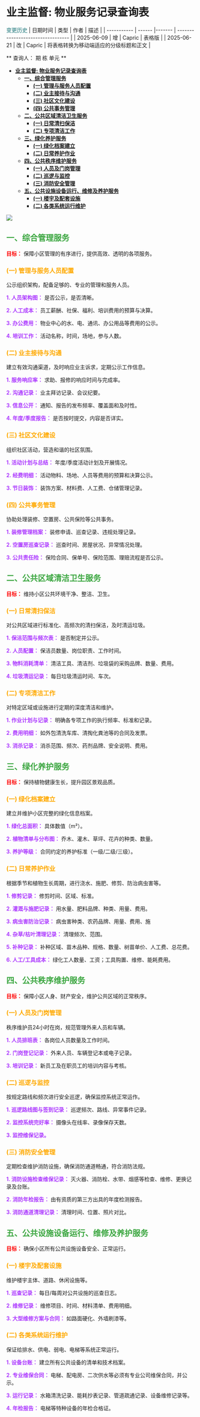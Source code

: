 # **业主监督: 物业服务记录查询表**


**<font color="CadetBlue">变更历史</font>**
| 日期时间     | 类型   | 作者   | 描述                                |
| ----------- | ------ |------- | --------------------------------- |
| 2025-06-09  | 增     | Capric | 表格版                             |
| 2025-06-21  | 改     | Capric | 将表格转换为移动端适应的分级标题和正文 |


** 查询人： 期 栋 单元 **

- [**业主监督: 物业服务记录查询表**](#业主监督-物业服务记录查询表)
  - [**一、综合管理服务**](#一综合管理服务)
    - [**(一) 管理与服务人员配置**](#一-管理与服务人员配置)
    - [**(二) 业主接待与沟通**](#二-业主接待与沟通)
    - [**(三) 社区文化建设**](#三-社区文化建设)
    - [**(四) 公共事务管理**](#四-公共事务管理)
  - [**二、公共区域清洁卫生服务**](#二公共区域清洁卫生服务)
    - [**(一) 日常清扫保洁**](#一-日常清扫保洁)
    - [**(二) 专项清洁工作**](#二-专项清洁工作)
  - [**三、绿化养护服务**](#三绿化养护服务)
    - [**(一) 绿化档案建立**](#一-绿化档案建立)
    - [**(二) 日常养护作业**](#二-日常养护作业)
  - [**四、公共秩序维护服务**](#四公共秩序维护服务)
    - [**(一) 人员及门岗管理**](#一-人员及门岗管理)
    - [**(二) 巡逻与监控**](#二-巡逻与监控)
    - [**(三) 消防安全管理**](#三-消防安全管理)
  - [**五、公共设施设备运行、维修及养护服务**](#五公共设施设备运行维修及养护服务)
    - [**(一) 楼宇及配套设施**](#一-楼宇及配套设施)
    - [**(二) 各类系统运行维护**](#二-各类系统运行维护)

![](image/cover.png)

## **<font color="#3da742">一、综合管理服务</font>**

**<font color="red">目标：</font>** 保障小区管理的有序进行，提供高效、透明的各项服务。

### **<font color="#ffa900">(一) 管理与服务人员配置</font>**

公示组织架构，配备足够的、专业的管理和服务人员。

**<font color="#ac39ff">1.  人员架构图：</font>** 是否公示，是否清晰。

**<font color="#ac39ff">2.  人工成本：</font>** 员工薪酬、社保、福利、培训费用的预算与决算。

**<font color="#ac39ff">3.  办公费用：</font>** 物业中心的水、电、通讯、办公用品等费用的公示。

**<font color="#ac39ff">4.  培训工作：</font>** 活动名称，时间，场地，参与人数。

### **<font color="#ffa900">(二) 业主接待与沟通</font>**

建立有效沟通渠道，及时响应业主诉求，定期公示工作信息。

**<font color="#ac39ff">1.  服务响应率：</font>** 求助、报修的响应时间与完成率。

**<font color="#ac39ff">2.  沟通记录：</font>** 业主拜访记录、会议纪要。

**<font color="#ac39ff">3.  信息公开：</font>** 通知、报告的发布频率、覆盖面和及时性。

**<font color="#ac39ff">4.  年度/季度报告：</font>** 是否按时提交，内容是否详实。

### **<font color="#ffa900">(三) 社区文化建设</font>**

组织社区活动，营造和谐的社区氛围。

**<font color="#ac39ff">1.  活动计划与总结：</font>** 年度/季度活动计划及开展情况。

**<font color="#ac39ff">2.  经费明细：</font>** 活动物料、场地、人员等费用的预算和决算公示。

**<font color="#ac39ff">3.  节日装饰：</font>** 装饰方案、材料费、人工费、仓储管理记录。

### **<font color="#ffa900">(四) 公共事务管理</font>**

协助处理装修、空置房、公共保险等公共事务。

**<font color="#ac39ff">1.  装修管理档案：</font>** 装修申请、巡查记录、违规处理记录。

**<font color="#ac39ff">2.  空置房巡查记录：</font>** 巡查时间、房屋状况、异常情况处理。

**<font color="#ac39ff">3.  公共责任险：</font>** 保险合同、保单号、保险范围、理赔流程是否公示。

## **<font color="#3da742">二、公共区域清洁卫生服务</font>**

**<font color="red">目标：</font>** 维持小区公共环境干净、整洁、卫生。

### **<font color="#ffa900">(一) 日常清扫保洁</font>**

对公共区域进行标准化、高频次的清扫保洁，及时清运垃圾。

**<font color="#ac39ff">1.  保洁范围与频次表：</font>** 是否制定并公示。

**<font color="#ac39ff">2.  人员配置：</font>** 保洁员数量、岗位职责、工作时间。

**<font color="#ac39ff">3.  物料消耗清单：</font>** 清洁工具、清洁剂、垃圾袋的采购品牌、数量、费用。

**<font color="#ac39ff">4.  垃圾清运记录：</font>** 每日垃圾清运时间、车次。

### **<font color="#ffa900">(二) 专项清洁工作</font>**

对特定区域或设施进行定期的深度清洁和维护。

**<font color="#ac39ff">1.  作业计划与记录：</font>** 明确各专项工作的执行频率、标准和记录。

**<font color="#ac39ff">2.  费用明细：</font>** 如外包清洗车库、清掏化粪池等的合同及发票。

**<font color="#ac39ff">3.  消杀记录：</font>** 消杀范围、频次、药剂品牌、安全说明、费用。

## **<font color="#3da742">三、绿化养护服务</font>**

**<font color="red">目标：</font>** 保持植物健康生长，提升园区景观品质。

### **<font color="#ffa900">(一) 绿化档案建立</font>**

建立并维护小区完整的绿化信息档案。

**<font color="#ac39ff">1.  绿化总面积：</font>** 具体数值（m²）。

**<font color="#ac39ff">2.  植物清单与分布图：</font>** 乔木、灌木、草坪、花卉的种类、数量。

**<font color="#ac39ff">3.  养护等级：</font>** 合同约定的养护标准（一级/二级/三级）。

### **<font color="#ffa900">(二) 日常养护作业</font>**

根据季节和植物生长周期，进行浇水、施肥、修剪、防治病虫害等。

**<font color="#ac39ff">1.  修剪记录：</font>** 修剪时间、区域、标准。

**<font color="#ac39ff">2.  灌溉与施肥记录：</font>** 用水量、肥料品牌、种类、用量、费用。

**<font color="#ac39ff">3.  病虫害防治记录：</font>** 病虫害种类、农药品牌、用量、费用、施

**<font color="#ac39ff">4.  杂草/枯叶清理记录：</font>** 清理频次、范围。

**<font color="#ac39ff">5.  补种记录：</font>** 补种区域、苗木品种、规格、数量、树苗单价、人工费、总花费。

**<font color="#ac39ff">6.  人工/工具成本：</font>** 绿化工人数量、工资；工具购置、维修、能耗费用。

## **<font color="#3da742">四、公共秩序维护服务</font>**

**<font color="red">目标：</font>** 保障小区人身、财产安全，维护公共区域的正常秩序。

### **<font color="#ffa900">(一) 人员及门岗管理</font>**

秩序维护员24小时在岗，规范管理外来人员和车辆。

**<font color="#ac39ff">1.  人员排班表：</font>** 各岗位人员数量及工作时间。

**<font color="#ac39ff">2.  门岗登记记录：</font>** 外来人员、车辆登记本或电子记录。

**<font color="#ac39ff">3.  培训记录：</font>** 新员工及在职员工的培训内容与考核。

### **<font color="#ffa900">(二) 巡逻与监控</font>**

按规定路线和频次进行安全巡逻，确保监控系统正常运作。

**<font color="#ac39ff">1.  巡逻路线图与签到记录：</font>** 巡逻频次、路线、异常事件记录。

**<font color="#ac39ff">2.  监控系统完好率：</font>** 摄像头在线率、录像保存天数。

**<font color="#ac39ff">3.  监控维保记录。</font>**

### **<font color="#ffa900">(三) 消防安全管理</font>**

定期检查维护消防设施，确保消防通道畅通，符合消防法规。

**<font color="#ac39ff">1.  消防设施检查维保记录：</font>** 灭火器、消防栓、水带、烟感等检查、维修、更换记录及台账。

**<font color="#ac39ff">2.  消防年检报告：</font>** 由有资质的第三方出具的年度检测报告。

**<font color="#ac39ff">3.  消防通道清理记录：</font>** 清理时间、位置、照片对比。

## **<font color="#3da742">五、公共设施设备运行、维修及养护服务</font>**

**<font color="red">目标：</font>** 确保小区所有公共设施设备安全、正常运行。

### **<font color="#ffa900">(一) 楼宇及配套设施</font>**

维护楼宇主体、道路、休闲设施等。

**<font color="#ac39ff">1.  巡查记录：</font>** 每日/每周对公共设施的巡查日志。

**<font color="#ac39ff">2.  维修记录：</font>** 维修项目、时间、材料清单、费用明细。

**<font color="#ac39ff">3.  大型维修方案与合同：</font>** 如路面硬化、外墙刷漆等。

### **<font color="#ffa900">(二) 各类系统运行维护</font>**

保证给排水、供电、弱电、电梯等系统正常运行。

**<font color="#ac39ff">1.  设备台账：</font>** 建立所有公共设备的清单和技术档案。

**<font color="#ac39ff">2.  专业维保合同：</font>** 电梯、配电房、二次供水等必须有专业公司维保合同，并公示。

**<font color="#ac39ff">3.  运行记录：</font>** 水箱清洗记录、能耗抄表记录、管道疏通记录、设备维修记录等。

**<font color="#ac39ff">4.  年检报告：</font>** 电梯等特种设备的年检合格证。

